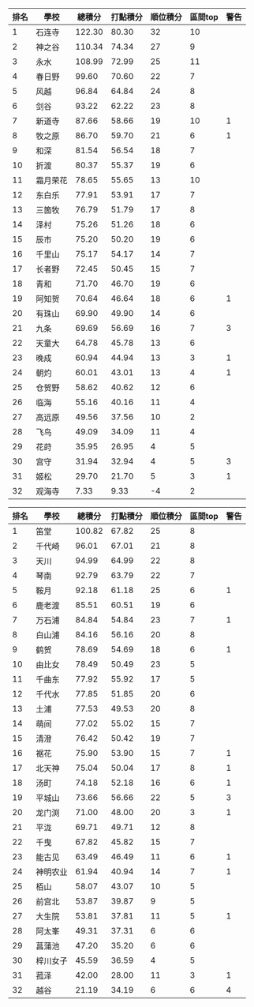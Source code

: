 排名|學校|總積分|打點積分|順位積分|區間top|警告
-|-|-|-|-|-|-
1|石连寺|122.30 |80.30 |32|10|
2|神之谷|110.34 |74.34 |27|9|
3|永水|108.99 |72.99 |25|11|
4|春日野|99.60 |70.60 |22|7|
5|风越|96.84 |64.84 |24|8|
6|剑谷|93.22 |62.22 |23|8|
7|新道寺|87.66 |58.66 |19|10|1
8|牧之原|86.70 |59.70 |21|6|1
9|和深|81.54 |56.54 |18|7|
10|折渡|80.37 |55.37 |19|6|
11|霜月荣花|78.65 |55.65 |13|10|
12|东白乐|77.91 |53.91 |17|7|
13|三箇牧|76.79 |51.79 |17|8|
14|泽村|75.26 |51.26 |18|6|
15|辰市|75.20 |50.20 |19|6|
16|千里山|75.17 |54.17 |14|7|
17|长者野|72.45 |50.45 |15|7|
18|青和|71.70 |46.70 |19|6|
19|阿知贺|70.64 |46.64 |18|6|1
20|有珠山|69.90 |49.90 |14|6|
21|九条|69.69 |56.69 |16|7|3
22|天童大|64.78 |45.78 |13|6|
23|晚成|60.94 |44.94 |13|3|1
24|朝灼|60.01 |43.01 |13|4|1
25|仓贺野|58.62 |40.62 |12|6|
26|临海|55.16 |40.16 |11|4|
27|高远原|49.56 |37.56 |10|2|
28|飞鸟|49.09 |34.09 |11|4|
29|花莳|35.95 |26.95 |4|5|
30|宫守|31.94 |32.94 |4|5|3
31|姬松|29.70 |21.70 |5|3|1
32|观海寺|7.33 |9.33 |-4|2|

排名|學校|總積分|打點積分|順位積分|區間top|警告
-|-|-|-|-|-|-
1|笛堂|100.82 |67.82 |25|8|
2|千代崎|96.01 |67.01 |21|8|
3|天川|94.99 |64.99 |22|8|
4|琴南|92.79 |63.79 |22|7|
5|鞍月|92.18 |61.18 |25|6|1
6|鹿老渡|85.51 |60.51 |19|6|
7|万石浦|84.84 |54.84 |23|7|1
8|白山浦|84.16 |56.16 |20|8|
9|鹤贺|78.69 |54.69 |18|6|1
10|由比女|78.49 |50.49 |23|5|
11|千曲东|77.92 |55.92 |17|5|
12|千代水|77.85 |51.85 |20|6|
13|土浦|77.53 |49.53 |20|8|
14|萌间|77.02 |55.02 |15|7|
15|清澄|76.42 |50.42 |19|7|
16|裾花|75.90 |53.90 |15|7|1
17|北天神|75.04 |50.04 |17|8|1
18|汤町|74.18 |52.18 |16|6|1
19|平城山|73.66 |56.66 |22|5|3
20|龙门渕|71.00 |48.00 |20|3|1
21|平泷|69.71 |49.71 |12|8|
22|千曳|67.82 |45.82 |15|7|
23|能古见|63.49 |46.49 |11|6|1
24|神明农业|61.94 |40.94 |14|7|1
25|栢山|58.07 |43.07 |10|5|
26|前宫北|53.87 |39.87 |9|5|
27|大生院|53.81 |37.81 |11|5|1
28|阿太峯|49.31 |37.31 |6|6|
29|菖蒲池|47.20 |35.20 |6|6|
30|梓川女子|45.59 |36.59 |4|5|
31|菰泽|42.00 |28.00 |11|3|1
32|越谷|21.19 |34.19 |6|6|4

